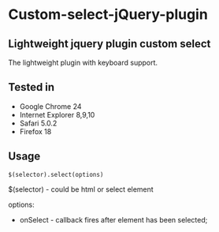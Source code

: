 Custom-select-jQuery-plugin
===========================

## Lightweight jquery plugin custom select

The lightweight plugin with keyboard support.

## Tested in

- Google Chrome 24 
- Internet Explorer 8,9,10
- Safari 5.0.2
- Firefox 18


## Usage 

	$(selector).select(options)

$(selector) - could be html or select element

options:
- onSelect - callback fires after element has been selected;



